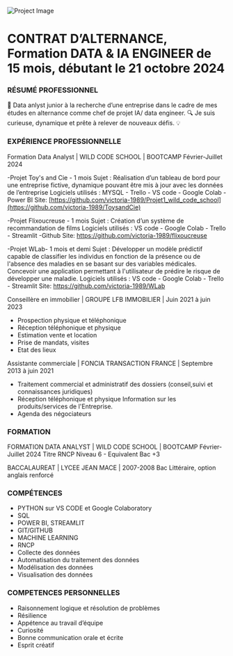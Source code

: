 ![Project Image](https://raw.githubusercontent.com/victoria-1989/portfolio/6d6fce7e3b7b7c8c131f5f730468815210dfb727/assets/Projet%20Supprimer%20un%20arri%C3%A8re-plan.png)

# CONTRAT D’ALTERNANCE, Formation DATA & IA ENGINEER de 15 mois, débutant le 21 octobre 2024


### RÉSUMÉ PROFESSIONNEL
🚀 Data anlyst junior à la recherche d’une entreprise dans le cadre de mes études en alternance comme chef de projet IA/ data engineer. 🔍 Je suis curieuse, dynamique et prête à relever de nouveaux défis. 💡

### EXPÉRIENCE PROFESSIONNELLE
Formation Data Analyst | WILD CODE SCHOOL | BOOTCAMP Février-Juillet 2024

-Projet Toy's and Cie - 1 mois 
Sujet : Réalisation d’un tableau de bord pour une entreprise fictive, dynamique pouvant être mis à jour avec les données de l’entreprise Logiciels utilisés : MYSQL - Trello - VS code - Google Colab - Power BI 
Site: [https://github.com/victoria-1989/Projet1_wild_code_school](https://github.com/victoria-1989/ToysandCie)

-Projet Flixoucreuse - 1 mois 
Sujet : Création d’un système de recommandation de films Logiciels utilisés : VS code - Google Colab - Trello - Streamlit -Github Site: https://github.com/victoria-1989/flixoucreuse

-Projet WLab- 1 mois et demi 
Sujet : Développer un modèle prédictif capable de classifier les individus en fonction de la présence ou de l'absence des maladies en se basant sur des variables médicales. Concevoir une application permettant à l'utilisateur de prédire le risque de développer une maladie. Logiciels utilisés : VS code - Google Colab - Trello - Streamlit 
Site: https://github.com/victoria-1989/WLab

Conseillère en immobilier | GROUPE LFB IMMOBILIER | Juin 2021 à juin 2023
- Prospection physique et téléphonique
- Réception téléphonique et physique
- Estimation vente et location
- Prise de mandats, visites
- Etat des lieux
 
Assistante commerciale | FONCIA TRANSACTION FRANCE | Septembre 2013 à juin 2021 
- Traitement commercial et administratif des dossiers (conseil,suivi et connaissances juridiques) 
- Réception téléphonique et physique Information sur les produits/services de l'Entreprise. 
- Agenda des négociateurs

### FORMATION
FORMATION DATA ANALYST | WILD CODE SCHOOL | BOOTCAMP Février-Juillet 2024
Titre RNCP Niveau 6 - Equivalent Bac +3

BACCALAUREAT | LYCEE JEAN MACE | 2007-2008
Bac Littéraire, option anglais renforcé
 
### COMPÉTENCES
- PYTHON sur VS CODE et Google Colaboratory 
- SQL 
- POWER BI, STREAMLIT 
- GIT/GITHUB 
- MACHINE LEARNING 
- RNCP
- Collecte des données 
- Automatisation du traitement des données 
- Modélisation des données 
- Visualisation des données

### COMPETENCES PERSONNELLES
- Raisonnement logique et résolution de problèmes 
- Résilience 
- Appétence au travail d’équipe 
- Curiosité 
- Bonne communication orale et écrite
- Esprit créatif
